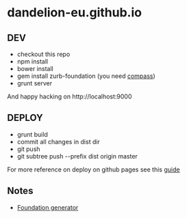 # dandelion-eu.github.io

## DEV

* checkout this repo
* npm install
* bower install
* gem install zurb-foundation (you need [compass](http://compass-style.org/))
* grunt server

And happy hacking on http://localhost:9000

## DEPLOY

* grunt build
* commit all changes in dist dir
* git push
* git subtree push --prefix dist origin master

For more reference on deploy on github pages see this [guide](https://github.com/yeoman/yeoman/wiki/Deployment)

## Notes

* [Foundation generator](http://pburke.de/yeoman-foundation-sass-luv)
